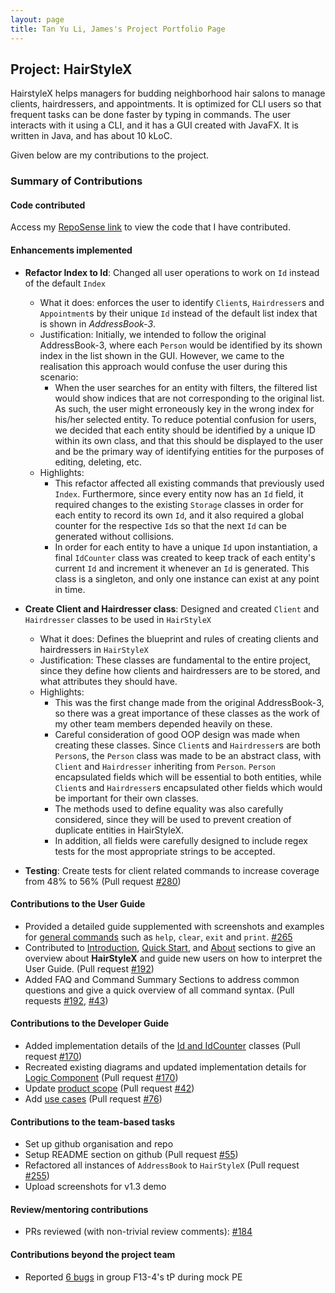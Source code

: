 ```yaml
---
layout: page
title: Tan Yu Li, James's Project Portfolio Page
---
```


## Project: HairStyleX

HairstyleX helps managers for budding neighborhood hair salons to manage clients, hairdressers, and appointments. It is optimized for CLI users so that frequent tasks can be done faster by typing in commands. The user interacts with it using a CLI, and it has a GUI created with JavaFX. It is written in Java, and has about 10 kLoC.

Given below are my contributions to the project.

### Summary of Contributions

#### Code contributed

Access my [RepoSense link](https://nus-cs2103-ay2021s1.github.io/tp-dashboard/#breakdown=true&search=iamjamestan&sort=groupTitle&sortWithin=title&since=2020-08-14&timeframe=commit&mergegroup=&groupSelect=groupByRepos&checkedFileTypes=docs~functional-code~test-code~other) to view the code that I have contributed.

#### Enhancements implemented

* **Refactor Index to Id**: Changed all user operations to work on `Id` instead of the default `Index`
    * What it does: enforces the user to identify `Client`s, `Hairdresser`s and `Appointment`s by their unique `Id` instead of the default list index that is shown in *AddressBook-3*.
    * Justification: Initially, we intended to follow the original AddressBook-3, where each `Person` would be identified by its shown index in the list shown in the GUI. However, we came to the realisation this approach would confuse the user during this scenario:
        * When the user searches for an entity with filters, the filtered list would show indices that are not corresponding to the original list. As such, the user might erroneously key in the wrong index for his/her selected entity. To reduce potential confusion for users, we decided that each entity should be identified by a unique ID within its own class, and that this should be displayed to the user and be the primary way of identifying entities for the purposes of editing, deleting, etc.
    * Highlights: 
        * This refactor affected all existing commands that previously used `Index`. Furthermore, since every entity now has an `Id` field, it required changes to the existing `Storage` classes in order for each entity to record its own `Id`, and it also required a global counter for the respective `Id`s so that the next `Id` can be generated without collisions.
        * In order for each entity to have a unique `Id` upon instantiation, a final `IdCounter` class was created to keep track of each entity's current `Id` and increment it whenever an `Id` is generated. This class is a singleton, and only one instance can exist at any point in time.
        
* **Create Client and Hairdresser class**: Designed and created `Client` and `Hairdresser` classes to be used in `HairStyleX`
    * What it does: Defines the blueprint and rules of creating clients and hairdressers in `HairStyleX`
    * Justification: These classes are fundamental to the entire project, since they define how clients and hairdressers are to be stored, and what attributes they should have.
    * Highlights:
        * This was the first change made from the original AddressBook-3, so there was a great importance of these classes as the work of my other team members depended heavily on these.
        * Careful consideration of good OOP design was made when creating these classes. Since `Client`s and `Hairdresser`s are both `Person`s, the `Person` class was made to be an abstract class, with `Client` and `Hairdresser` inheriting from `Person`. `Person` encapsulated fields which will be essential to both entities, while `Client`s and `Hairdresser`s encapsulated other fields which would be important for their own classes.
        * The methods used to define equality was also carefully considered, since they will be used to prevent creation of duplicate entities in HairStyleX.
        * In addition, all fields were carefully designed to include regex tests for the most appropriate strings to be accepted.
        
* **Testing**: Create tests for client related commands to increase coverage from 48% to 56% (Pull request [\#280](https://github.com/AY2021S1-CS2103T-T15-1/tp/pull/280))

#### Contributions to the User Guide

* Provided a detailed guide supplemented with screenshots and examples for [general commands](https://ay2021s1-cs2103t-t15-1.github.io/tp/UserGuide.html#41-general-commands) such as `help`, `clear`, `exit` and `print`. [\#265](https://github.com/AY2021S1-CS2103T-T15-1/tp/pull/265)
* Contributed to [Introduction](https://ay2021s1-cs2103t-t15-1.github.io/tp/UserGuide.html#1-introduction), [Quick Start](https://ay2021s1-cs2103t-t15-1.github.io/tp/UserGuide.html#2-quick-start), and [About](https://ay2021s1-cs2103t-t15-1.github.io/tp/UserGuide.html#3-about) sections to give an overview about **HairStyleX** and guide new users on how to interpret the User Guide. (Pull request [\#192](https://github.com/AY2021S1-CS2103T-T15-1/tp/pull/192))
* Added FAQ and Command Summary Sections to address common questions and give a quick overview of all command syntax. (Pull requests [\#192](https://github.com/AY2021S1-CS2103T-T15-1/tp/pull/192), [\#43](https://github.com/AY2021S1-CS2103T-T15-1/tp/pull/43))

#### Contributions to the Developer Guide

* Added implementation details of the [Id and IdCounter](https://ay2021s1-cs2103t-t15-1.github.io/tp/DeveloperGuide.html#id-and-id-counter) classes (Pull request [\#170](https://github.com/AY2021S1-CS2103T-T15-1/tp/pull/170))
* Recreated existing diagrams and updated implementation details for [Logic Component](https://ay2021s1-cs2103t-t15-1.github.io/tp/DeveloperGuide.html#logic-component) (Pull request [\#170](https://github.com/AY2021S1-CS2103T-T15-1/tp/pull/170))
* Update [product scope](https://ay2021s1-cs2103t-t15-1.github.io/tp/DeveloperGuide.html#product-scope) (Pull request [\#42](https://github.com/AY2021S1-CS2103T-T15-1/tp/pull/42))
* Add [use cases](https://ay2021s1-cs2103t-t15-1.github.io/tp/DeveloperGuide.html#use-cases-1) (Pull request [\#76](https://github.com/AY2021S1-CS2103T-T15-1/tp/pull/76))

#### Contributions to the team-based tasks

* Set up github organisation and repo
* Setup README section on github (Pull request [\#55](https://github.com/AY2021S1-CS2103T-T15-1/tp/pull/55))
* Refactored all instances of `AddressBook` to `HairStyleX` (Pull request [\#255](https://github.com/AY2021S1-CS2103T-T15-1/tp/pull/255))
* Upload screenshots for v1.3 demo

#### Review/mentoring contributions

* PRs reviewed (with non-trivial review comments): [\#184](https://github.com/AY2021S1-CS2103T-T15-1/tp/pull/184)

#### Contributions beyond the project team

* Reported [6 bugs](https://github.com/iamjamestan/ped/issues) in group F13-4's tP during mock PE